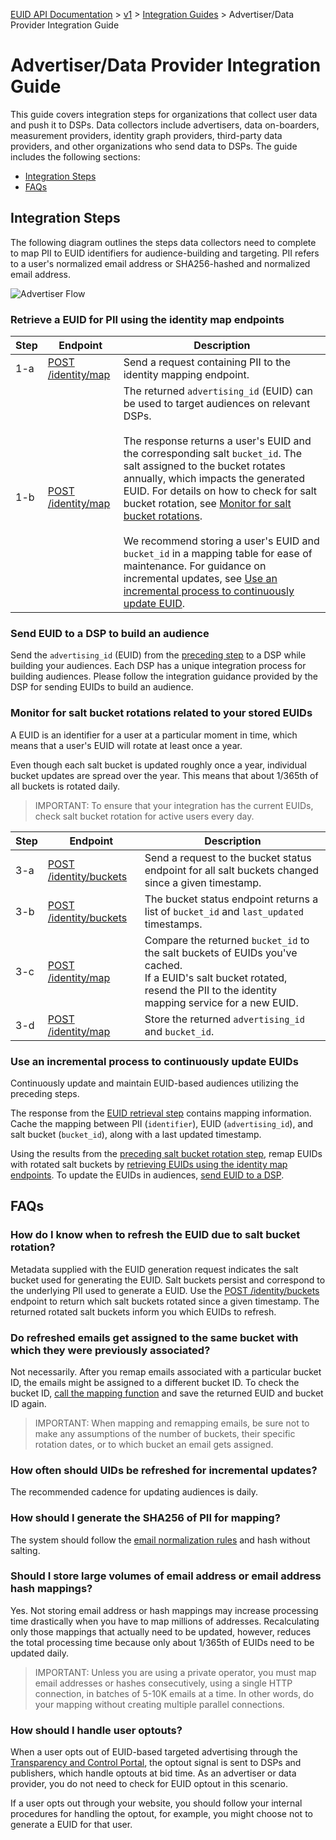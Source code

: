 [EUID API Documentation](../../README.md) > [v1](../README.md) > [Integration Guides](README.md) > Advertiser/Data Provider Integration Guide

# Advertiser/Data Provider Integration Guide

This guide covers integration steps for organizations that collect user data and push it to DSPs. Data collectors include advertisers, data on-boarders, measurement providers, identity graph providers, third-party data providers, and other organizations who send data to DSPs. The guide includes the following sections:

* [Integration Steps](#integration-steps)
* [FAQs](#faqs)

## Integration Steps

The following diagram outlines the steps data collectors need to complete to map PII to EUID identifiers for audience-building and targeting. PII refers to a user's normalized email address or SHA256-hashed and normalized email address.

![Advertiser Flow](https://mermaid.ink/svg/eyJjb2RlIjoiICBzZXF1ZW5jZURpYWdyYW1cbiAgICBwYXJ0aWNpcGFudCBEUCBhcyBEYXRhIFByb3ZpZGVyXG4gICAgcGFydGljaXBhbnQgVUlEMiBhcyBVSUQyIFNlcnZpY2VcbiAgICBwYXJ0aWNpcGFudCBEU1BcbiAgICBsb29wIDEuIFJldHJpZXZlIGEgVUlEMiBmb3IgUElJIHVzaW5nIHRoZSBpZGVudGl0eSBtYXAgZW5kcG9pbnRzLlxuICAgIERQLT4-VUlEMjogMS1hLiBTZW5kIGEgcmVxdWVzdCBjb250YWluaW5nIFBJSSB0byB0aGUgaWRlbnRpdHkgbWFwcGluZyBlbmRwb2ludHMuXG4gICAgVUlEMi0-PkRQOiAxLWIuIFN0b3JlIHRoZSBVSUQyIGFuZCBzYWx0IGJ1Y2tldCByZXR1cm5lZCBmcm9tIHRoZSBpZGVudGl0eSBtYXBwaW5nIHNlcnZpY2UuXG4gICAgZW5kXG4gICAgRFAtLT4-RFNQOiAyLiBTZW5kIHN0b3JlZCBVSUQycyB0byBEU1BzIHRvIGNyZWF0ZSBhdWRpZW5jZXMuXG5cbiAgICBsb29wIDMuIE1vbml0b3IgZm9yIHNhbHQgYnVja2V0IHJvdGF0aW9ucyByZWxhdGVkIHRvIHlvdXIgc3RvcmVkIFVJRDJzLlxuICAgICAgIERQLT4-VUlEMjogMy1hLiBNb25pdG9yIHNhbHQgYnVja2V0IHJvdGF0aW9ucyB1c2luZyB0aGUgYnVja2V0IHNlcnZpY2UuXG4gICAgICAgVUlEMi0-PkRQOiAzLWIuIFJldHVybiBzYWx0IGJ1Y2tldHMgcm90YXRlZCBzaW5jZSBhIGdpdmVuIHRpbWVzdGFtcC5cbiAgICAgICBEUC0-PlVJRDI6IDMtYy4gQ29tcGFyZSB0aGUgcm90YXRlZCBzYWx0IGJ1Y2tldHMgdG8gc3RvcmVkIFVJRDIgc2FsdCBidWNrZXRzLjxicj5JZiByb3RhdGVkLCByZXNlbmQgUElJIHRvIGlkZW50aXR5IG1hcHBpbmcgc2VydmljZSBmb3IgYSBuZXcgVUlEMi5cbiAgICAgICBVSUQyLT4-RFA6IDMtZC4gU3RvcmUgdGhlIFVJRDIgYW5kIHNhbHQgYnVja2V0IHJldHVybmVkIGZyb20gdGhlIGlkZW50aXR5IG1hcHBpbmcgc2VydmljZS5cbiAgICBlbmRcbiIsIm1lcm1haWQiOnsidGhlbWUiOiJmb3Jlc3QifSwidXBkYXRlRWRpdG9yIjpmYWxzZX0)

### Retrieve a EUID for PII using the identity map endpoints

| Step | Endpoint | Description |
| --- | --- | --- |
| 1-a | [POST /identity/map](../endpoints/post-identity-map.md) | Send a request containing PII to the identity mapping endpoint. |
| 1-b | [POST /identity/map](../endpoints/post-identity-map.md) | The returned `advertising_id` (EUID) can be used to target audiences on relevant DSPs.<br><br>The response returns a user's EUID and the corresponding salt `bucket_id`. The salt assigned to the bucket rotates annually, which impacts the generated EUID. For details on how to check for salt bucket rotation, see [Monitor for salt bucket rotations](#monitor-for-salt-bucket-rotations-related-to-your-stored-euids).<br><br>We recommend storing a user's EUID and `bucket_id` in a mapping table for ease of maintenance. For guidance on incremental updates, see [Use an incremental process to continuously update EUID](#use-an-incremental-process-to-continuously-update-euids). |

### Send EUID to a DSP to build an audience
Send the `advertising_id` (EUID) from the [preceding step](#retrieve-a-euid-for-pii-using-the-identity-map-endpoints) to a DSP while building your audiences. Each DSP has a unique integration process for building audiences. Please follow the integration guidance provided by the DSP for sending EUIDs to build an audience.

### Monitor for salt bucket rotations related to your stored EUIDs
A EUID is an identifier for a user at a particular moment in time, which means that a user's EUID will rotate at least once a year. 

Even though each salt bucket is updated roughly once a year, individual bucket updates are spread over the year. This means that about 1/365th of all buckets is rotated daily.

>IMPORTANT: To ensure that your integration has the current EUIDs, check salt bucket rotation for active users every day.

| Step | Endpoint | Description |
| --- | --- | --- |
| 3-a | [POST /identity/buckets](../endpoints/post-identity-buckets.md) | Send a request to the bucket status endpoint for all salt buckets changed since a given timestamp. |
| 3-b | [POST /identity/buckets](../endpoints/post-identity-buckets.md) | The bucket status endpoint returns a list of `bucket_id` and `last_updated` timestamps. |
| 3-c | [POST /identity/map](../endpoints/post-identity-map.md) | Compare the returned `bucket_id` to the salt buckets of EUIDs you've cached.<br>If a EUID's salt bucket rotated, resend the PII to the identity mapping service for a new EUID. |
| 3-d | [POST /identity/map](../endpoints/post-identity-map.md) | Store the returned `advertising_id` and `bucket_id`. |

### Use an incremental process to continuously update EUIDs

Continuously update and maintain EUID-based audiences utilizing the preceding steps.

The response from the [EUID retrieval step](#retrieve-a-euid-for-pii-using-the-identity-map-endpoints) contains mapping information. Cache the mapping between PII (`identifier`),  EUID (`advertising_id`), and salt bucket (`bucket_id`), along with a last updated timestamp.

Using the results from the [preceding salt bucket rotation step](#monitor-for-salt-bucket-rotations-related-to-your-stored-euids), remap EUIDs with rotated salt buckets by [retrieving EUIDs using the identity map endpoints](#retrieve-a-euid-for-pii-using-the-identity-map-endpoints). To update the EUIDs in audiences, [send EUID to a DSP](#send-euid-to-a-dsp-to-build-an-audience).

## FAQs
### How do I know when to refresh the EUID due to salt bucket rotation?
Metadata supplied with the EUID generation request indicates the salt bucket used for generating the EUID. Salt buckets persist and correspond to the underlying PII used to generate a EUID. Use the  [POST /identity/buckets](../endpoints/post-identity-buckets.md) endpoint to return which salt buckets rotated since a given timestamp. The returned rotated salt buckets inform you which EUIDs to refresh.

### Do refreshed emails get assigned to the same bucket with which they were previously associated?
Not necessarily. After you remap emails associated with a particular bucket ID, the emails might be assigned to a different bucket ID. To check the bucket ID, [call the mapping function](#retrieve-a-euid-for-pii-using-the-identity-map-endpoints) and save the returned EUID and bucket ID again.

>IMPORTANT: When mapping and remapping emails, be sure not to make any assumptions of the number of buckets, their specific rotation dates, or to which bucket an email gets assigned. 

### How often should UIDs be refreshed for incremental updates?
The recommended cadence for updating audiences is daily. 

### How should I generate the SHA256 of PII for mapping?
The system should follow the [email normalization rules](../../README.md#email-address-normalization) and hash without salting.

### Should I store large volumes of email address or email address hash mappings? 
Yes. Not storing email address or hash mappings may increase processing time drastically when you have to map millions of addresses. Recalculating only those mappings that actually need to be updated, however, reduces the total processing time because only about 1/365th of EUIDs need to be updated daily.

>IMPORTANT: Unless you are using a private operator, you must map email addresses or hashes consecutively, using a single HTTP connection, in batches of 5-10K emails at a time. In other words, do your mapping without creating multiple parallel connections. 

### How should I handle user optouts?
When a user opts out of EUID-based targeted advertising through the [Transparency and Control Portal](https://www.transparentadvertising.org/), the optout signal is sent to DSPs and publishers, which handle optouts at bid time. As an advertiser or data provider, you do not need to check for EUID optout in this scenario.

If a user opts out through your website, you should follow your internal procedures for handling the optout, for example, you might choose not to generate a EUID for that user.
